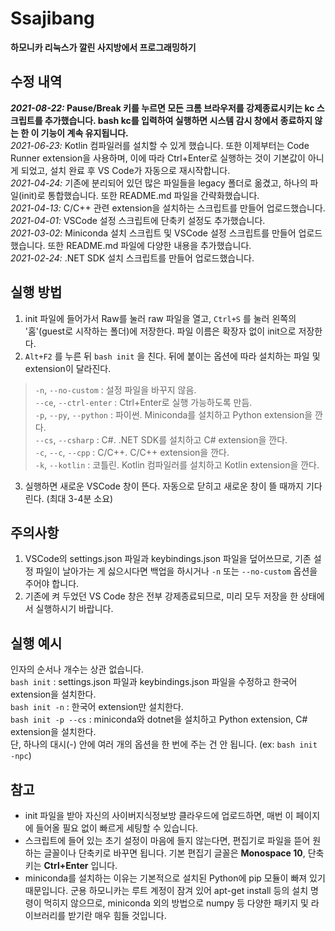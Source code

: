 # Ssajibang
**하모니카 리눅스가 깔린 사지방에서 프로그래밍하기**<br>

수정 내역
---
***2021-08-22:* Pause/Break 키를 누르면 모든 크롬 브라우저를 강제종료시키는 kc 스크립트를 추가했습니다. bash kc를 입력하여 실행하면 시스템 감시 창에서 종료하지 않는 한 이 기능이 계속 유지됩니다.**<br>
*2021-06-23:* Kotlin 컴파일러를 설치할 수 있게 했습니다. 또한 이제부터는 Code Runner extension을 사용하며, 이에 따라 Ctrl+Enter로 실행하는 것이 기본값이 아니게 되었고, 설치 완료 후 VS Code가 자동으로 재시작합니다.<br>
*2021-04-24:* 기존에 분리되어 있던 많은 파일들을 legacy 폴더로 옮겼고, 하나의 파일(init)로 통합했습니다. 또한 README.md 파일을 간략화했습니다.<br>
*2021-04-13:* C/C++ 관련 extension을 설치하는 스크립트를 만들어 업로드했습니다.<br>
*2021-04-01:* VSCode 설정 스크립트에 단축키 설정도 추가했습니다.<br>
*2021-03-02:* Miniconda 설치 스크립트 및 VSCode 설정 스크립트를 만들어 업로드했습니다. 또한 README.md 파일에 다양한 내용을 추가했습니다.<br>
*2021-02-24:* .NET SDK 설치 스크립트를 만들어 업로드했습니다.<br>

실행 방법
---
1. init 파일에 들어가서 Raw를 눌러 raw 파일을 열고, `Ctrl+S` 를 눌러 왼쪽의 '홈'(guest로 시작하는 폴더)에 저장한다. 파일 이름은 확장자 없이 init으로 저장한다.
2. `Alt+F2` 를 누른 뒤 `bash init` 을 친다. 뒤에 붙이는 옵션에 따라 설치하는 파일 및 extension이 달라진다.
> `-n`, `--no-custom` : 설정 파일을 바꾸지 않음.<br>
> `--ce`, `--ctrl-enter` : Ctrl+Enter로 실행 가능하도록 만듬.<br>
> `-p`, `--py`, `--python` : 파이썬. Miniconda를 설치하고 Python extension을 깐다.<br>
> `--cs`, `--csharp` : C#. .NET SDK를 설치하고 C# extension을 깐다.<br>
> `-c`, `--c`, `--cpp` : C/C++. C/C++ extension을 깐다.<br>
> `-k`, `--kotlin` : 코틀린. Kotlin 컴파일러를 설치하고 Kotlin extension을 깐다.
3. 실행하면 새로운 VSCode 창이 뜬다. 자동으로 닫히고 새로운 창이 뜰 때까지 기다린다. (최대 3-4분 소요)

주의사항
---
1. VSCode의 settings.json 파일과 keybindings.json 파일을 덮어쓰므로, 기존 설정 파일이 날아가는 게 싫으시다면 백업을 하시거나 `-n` 또는 `--no-custom` 옵션을 주어야 합니다.
2. 기존에 켜 두었던 VS Code 창은 전부 강제종료되므로, 미리 모두 저장을 한 상태에서 실행하시기 바랍니다.

실행 예시
---
인자의 순서나 개수는 상관 없습니다.<br>
`bash init` : settings.json 파일과 keybindings.json 파일을 수정하고 한국어 extension을 설치한다.<br>
`bash init -n` : 한국어 extension만 설치한다.<br>
`bash init -p --cs` : miniconda와 dotnet을 설치하고 Python extension, C# extension을 설치한다.<br>
단, 하나의 대시(-) 안에 여러 개의 옵션을 한 번에 주는 건 안 됩니다. (ex: `bash init -npc`)

참고
---
- init 파일을 받아 자신의 사이버지식정보방 클라우드에 업로드하면, 매번 이 페이지에 들어올 필요 없이 빠르게 세팅할 수 있습니다.
- 스크립트에 들어 있는 초기 설정이 마음에 들지 않는다면, 편집기로 파일을 뜯어 원하는 글꼴이나 단축키로 바꾸면 됩니다. 기본 편집기 글꼴은 **Monospace 10**, 단축키는 **Ctrl+Enter** 입니다.
- miniconda를 설치하는 이유는 기본적으로 설치된 Python에 pip 모듈이 빠져 있기 때문입니다. 군용 하모니카는 루트 계정이 잠겨 있어 apt-get install 등의 설치 명령이 먹히지 않으므로, miniconda 외의 방법으로 numpy 등 다양한 패키지 및 라이브러리를 받기란 매우 힘들 것입니다.
